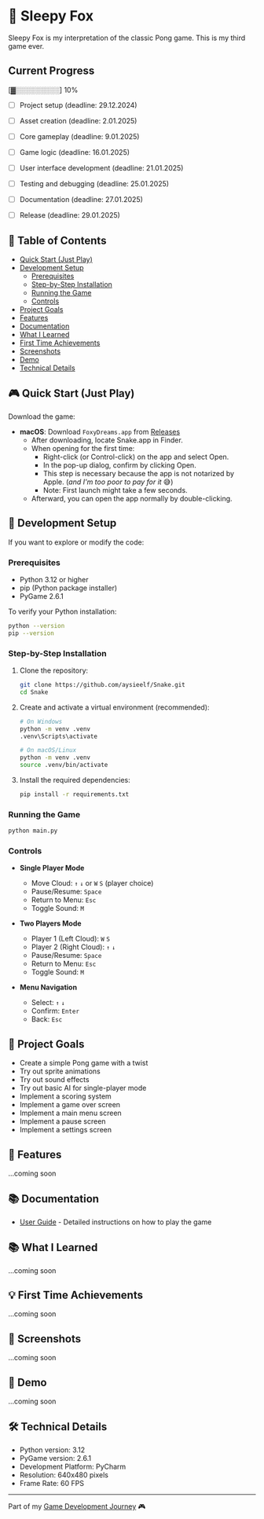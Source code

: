 # 🦊 Sleepy Fox

Sleepy Fox is my interpretation of the classic Pong game. This is my third game ever.

## Current Progress
[▓░░░░░░░░░] 10%

- [ ] Project setup (deadline: 29.12.2024)
- [ ] Asset creation (deadline: 2.01.2025)
- [ ] Core gameplay (deadline: 9.01.2025)
- [ ] Game logic (deadline: 16.01.2025)
- [ ] User interface development (deadline: 21.01.2025)
- [ ] Testing and debugging (deadline: 25.01.2025)
- [ ] Documentation (deadline: 27.01.2025)
- [ ] Release (deadline: 29.01.2025)


## 📑 Table of Contents
- [Quick Start (Just Play)](#-quick-start-just-play)
- [Development Setup](#-development-setup)
  - [Prerequisites](#prerequisites)
  - [Step-by-Step Installation](#step-by-step-installation)
  - [Running the Game](#running-the-game)
  - [Controls](#controls)
- [Project Goals](#-project-goals)
- [Features](#-features)
- [Documentation](#-documentation)
- [What I Learned](#-what-i-learned)
- [First Time Achievements](#-first-time-achievements)
- [Screenshots](#-screenshots)
- [Demo](#-demo)
- [Technical Details](#-technical-details)

## 🎮 Quick Start (Just Play)
Download the game:
- **macOS**: Download `FoxyDreams.app` from [Releases](https://github.com/aysieelf/Snake/releases/tag/1.0.0)
  - After downloading, locate Snake.app in Finder. 
  - When opening for the first time:
    - Right-click (or Control-click) on the app and select Open. 
    - In the pop-up dialog, confirm by clicking Open. 
    - This step is necessary because the app is not notarized by Apple. (_and I'm too poor to pay for it_ 😅)
    - Note: First launch might take a few seconds.
  - Afterward, you can open the app normally by double-clicking.

## 🚀 Development Setup
If you want to explore or modify the code:

### Prerequisites
- Python 3.12 or higher
- pip (Python package installer)
- PyGame 2.6.1

To verify your Python installation:
```bash
python --version
pip --version
```

### Step-by-Step Installation
1. Clone the repository:
   ```bash
   git clone https://github.com/aysieelf/Snake.git
   cd Snake
   ```

2. Create and activate a virtual environment (recommended):
   ```bash
   # On Windows
   python -m venv .venv
   .venv\Scripts\activate

   # On macOS/Linux
   python -m venv .venv
   source .venv/bin/activate
   ```

3. Install the required dependencies:
   ```bash
   pip install -r requirements.txt
   ```

### Running the Game
```bash
python main.py
```

### Controls
- **Single Player Mode**
  - Move Cloud: `↑` `↓` or `W` `S` (player choice)
  - Pause/Resume: `Space`
  - Return to Menu: `Esc`
  - Toggle Sound: `M`

- **Two Players Mode**
  - Player 1 (Left Cloud): `W` `S`
  - Player 2 (Right Cloud): `↑` `↓`
  - Pause/Resume: `Space`
  - Return to Menu: `Esc`
  - Toggle Sound: `M`

- **Menu Navigation**
  - Select: `↑` `↓`
  - Confirm: `Enter`
  - Back: `Esc`

## 🎯 Project Goals
- Create a simple Pong game with a twist
- Try out sprite animations
- Try out sound effects
- Try out basic AI for single-player mode
- Implement a scoring system
- Implement a game over screen
- Implement a main menu screen
- Implement a pause screen
- Implement a settings screen

## 🚀 Features
...coming soon

## 📚 Documentation
- [User Guide](docs/user-guide.md) - Detailed instructions on how to play the game

## 📚 What I Learned
...coming soon

## 💡 First Time Achievements
...coming soon

## 📸 Screenshots
...coming soon

## 🎥 Demo
...coming soon

## 🛠️ Technical Details
- Python version: 3.12
- PyGame version: 2.6.1
- Development Platform: PyCharm
- Resolution: 640x480 pixels
- Frame Rate: 60 FPS

---
Part of my [Game Development Journey](https://github.com/aysieelf/Game-Dev-Journey) 🎮